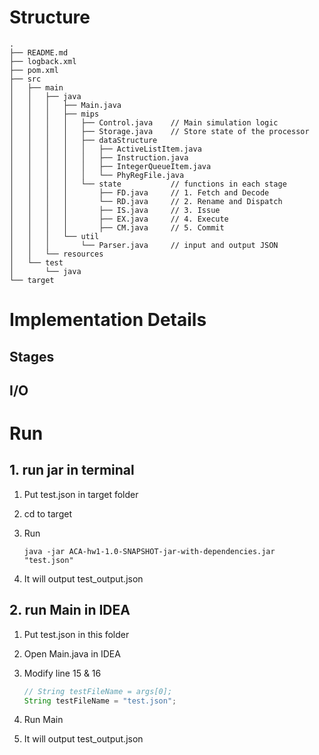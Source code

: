# Structure

```
.
├── README.md
├── logback.xml
├── pom.xml
├── src
│   ├── main
│   │   ├── java
│   │   │   ├── Main.java
│   │   │   ├── mips
│   │   │   │   ├── Control.java    // Main simulation logic
│   │   │   │   ├── Storage.java    // Store state of the processor
│   │   │   │   ├── dataStructure
│   │   │   │   │   ├── ActiveListItem.java
│   │   │   │   │   ├── Instruction.java
│   │   │   │   │   ├── IntegerQueueItem.java
│   │   │   │   │   └── PhyRegFile.java
│   │   │   │   └── state           // functions in each stage
│   │   │   │       ├── FD.java     // 1. Fetch and Decode
│   │   │   │       └── RD.java     // 2. Rename and Dispatch
│   │   │   │       ├── IS.java     // 3. Issue
│   │   │   │       ├── EX.java     // 4. Execute
│   │   │   │       ├── CM.java     // 5. Commit
│   │   │   └── util
│   │   │       └── Parser.java     // input and output JSON
│   │   └── resources
│   └── test
│       └── java
└── target
```

# Implementation Details

## Stages

## I/O

# Run

## 1. run jar in terminal

1. Put test.json in target folder

2. cd to target

3. Run

   ```
   java -jar ACA-hw1-1.0-SNAPSHOT-jar-with-dependencies.jar "test.json"
   ```

4. It will output test_output.json

## 2. run Main in IDEA

1. Put test.json in this folder

2. Open Main.java in IDEA

3. Modify line 15 & 16

   ```java
   // String testFileName = args[0];
   String testFileName = "test.json";
   ```

4. Run Main

5. It will output test_output.json